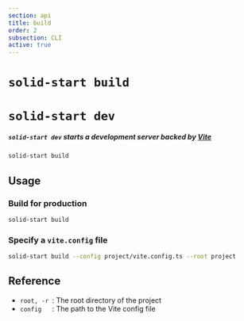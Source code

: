 ```yaml
---
section: api
title: build
order: 2
subsection: CLI
active: true
---
```


# `solid-start build`

<table-of-contents></table-of-contents>

# `solid-start dev`

##### `solid-start dev` starts a development server backed by [Vite](https://vitejs.dev/)

<div class="text-lg">

```bash
solid-start build
```

</div>

## Usage

### Build for production

```bash
solid-start build
```

### Specify a `vite.config` file

```bash
solid-start build --config project/vite.config.ts --root project
```

## Reference

- `root, -r `: The root directory of the project
- `config   `: The path to the Vite config file